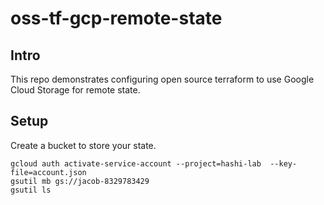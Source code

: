 # oss-tf-gcp-remote-state

## Intro

This repo demonstrates configuring open source terraform to use Google Cloud Storage for remote state.

## Setup

Create a bucket to store your state.

```
gcloud auth activate-service-account --project=hashi-lab  --key-file=account.json
gsutil mb gs://jacob-8329783429
gsutil ls
```
